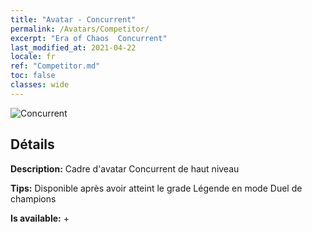 ```yaml
---
title: "Avatar - Concurrent"
permalink: /Avatars/Competitor/
excerpt: "Era of Chaos  Concurrent"
last_modified_at: 2021-04-22
locale: fr
ref: "Competitor.md"
toc: false
classes: wide
---
```

 ![Concurrent](/images/a/avatarFrame_2.png)

## Détails

 **Description:** Cadre d'avatar Concurrent de haut niveau 

 **Tips:** Disponible après avoir atteint le grade Légende en mode Duel de champions 

 **Is available:**  + 

